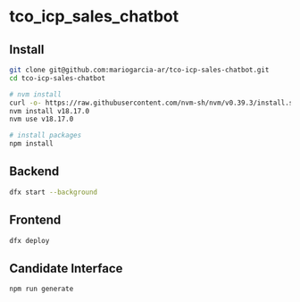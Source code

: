 # tco_icp_sales_chatbot
## Install 
```bash
git clone git@github.com:mariogarcia-ar/tco-icp-sales-chatbot.git
cd tco-icp-sales-chatbot

# nvm install
curl -o- https://raw.githubusercontent.com/nvm-sh/nvm/v0.39.3/install.sh | bash
nvm install v18.17.0 
nvm use v18.17.0 

# install packages
npm install 
```
## Backend

```bash
dfx start --background
```


## Frontend

```bash
dfx deploy 
```

## Candidate Interface
```bash
npm run generate
```


 